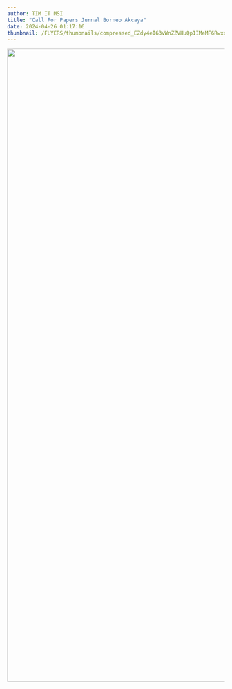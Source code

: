 ```yaml
---
author: TIM IT MSI
title: "Call For Papers Jurnal Borneo Akcaya"
date: 2024-04-26 01:17:16
thumbnail: /FLYERS/thumbnails/compressed_EZdy4eI63vWnZZVHuQp1IMeMF6Rwxo31trwqPjns.png
---
```

<p><img src="/images/5q07KUXk4UOBodyW7ANp.png" alt="" width="1037" height="1463" /></p>

